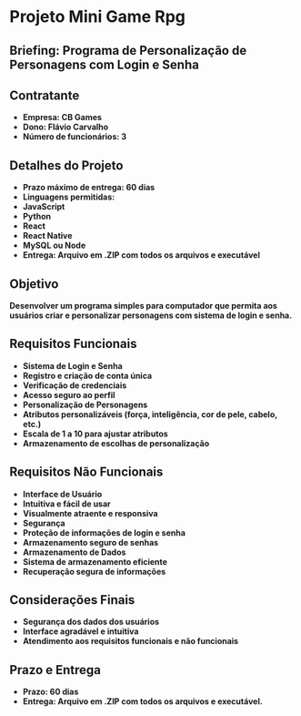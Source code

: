 # **Projeto Mini Game Rpg**

## Briefing: Programa de Personalização de Personagens com Login e Senha

## Contratante

* **Empresa: CB Games**
* **Dono: Flávio Carvalho**
* **Número de funcionários: 3**

## Detalhes do Projeto

* **Prazo máximo de entrega: 60 dias**
* **Linguagens permitidas:**
* **JavaScript**
* **Python**
* **React**
* **React Native**
* **MySQL ou Node**
* **Entrega: Arquivo em .ZIP com todos os arquivos e executável**

## Objetivo

**Desenvolver um programa simples para computador que permita aos usuários criar e personalizar personagens com sistema de login e senha.**

## Requisitos Funcionais

* **Sistema de Login e Senha**
* **Registro e criação de conta única**
* **Verificação de credenciais**
* **Acesso seguro ao perfil**
* **Personalização de Personagens**
* **Atributos personalizáveis (força, inteligência, cor de pele, cabelo, etc.)**
* **Escala de 1 a 10 para ajustar atributos**
* **Armazenamento de escolhas de personalização**

## Requisitos Não Funcionais

* **Interface de Usuário**
* **Intuitiva e fácil de usar**
* **Visualmente atraente e responsiva**
* **Segurança**
* **Proteção de informações de login e senha**
* **Armazenamento seguro de senhas**
* **Armazenamento de Dados**
* **Sistema de armazenamento eficiente**
* **Recuperação segura de informações**

## Considerações Finais

* **Segurança dos dados dos usuários**
* **Interface agradável e intuitiva**
* **Atendimento aos requisitos funcionais e não funcionais**

## Prazo e Entrega

* **Prazo: 60 dias**
* **Entrega: Arquivo em .ZIP com todos os arquivos e executável.**
